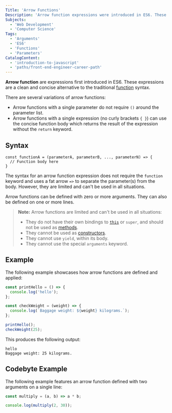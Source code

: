 ```yaml
---
Title: 'Arrow Functions'
Description: 'Arrow function expressions were introduced in ES6. These expressions are a clean and concise alternative to the traditional function syntax.'
Subjects:
  - 'Web Development'
  - 'Computer Science'
Tags:
  - 'Arguments'
  - 'ES6'
  - 'Functions'
  - 'Parameters'
CatalogContent:
  - 'introduction-to-javascript'
  - 'paths/front-end-engineer-career-path'
---
```


**Arrow function** are expressions first introduced in ES6. These expressions are a clean and concise alternative to the traditional [function](https://www.codecademy.com/resources/docs/javascript/functions) syntax.

There are several variations of arrow functions:

- Arrow functions with a single parameter do not require `()` around the parameter list.
- Arrow functions with a single expression (no curly brackets `{ }`) can use the concise function body which returns the result of the expression without the `return` keyword.

## Syntax

```pseudo
const functionA = (parameterA, parameterB, ..., parameterN) => {
  // Function body here
}
```

The syntax for an arrow function expression does not require the `function` keyword and uses a fat arrow `=>` to separate the parameter(s) from the body. However, they are limited and can't be used in all situations.

Arrow functions can be defined with zero or more arguments. They can also be defined on one or more lines.

> **Note:** Arrow functions are limited and can't be used in all situations:
>
> - They do not have their own bindings to [`this`](https://www.codecademy.com/resources/docs/javascript/this) or `super`, and should not be used as [methods](https://www.codecademy.com/resources/docs/javascript/methods).
> - They cannot be used as [constructors](https://www.codecademy.com/resources/docs/javascript/constructors).
> - They cannot use `yield`, within its body.
> - They cannot use the special `arguments` keyword.

## Example

The following example showcases how arrow functions are defined and applied:

```js
const printHello = () => {
  console.log('hello');
};

const checkWeight = (weight) => {
  console.log(`Baggage weight: ${weight} kilograms.`);
};

printHello();
checkWeight(25);
```

This produces the following output:

```shell
hello
Baggage weight: 25 kilograms.
```

## Codebyte Example

The following example features an arrow function defined with two arguments on a single line:

```js
const multiply = (a, b) => a * b;

console.log(multiply(2, 30));
```
